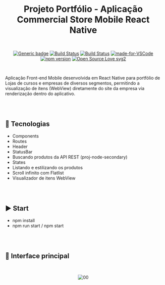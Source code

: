 <div align="center">

# Projeto Portfólio - Aplicação Commercial Store Mobile React Native

</div>

<br>

<div align="center">

[![Generic badge](https://img.shields.io/badge/Made%20by-Renan%20Borba-purple.svg)](https://shields.io/) [![Build Status](https://img.shields.io/github/stars/RenanBorba/commercial-store.svg)](https://github.com/RenanBorba/commercial-store) [![Build Status](https://img.shields.io/github/forks/RenanBorba/commercial-store.svg)](https://github.com/RenanBorba/commercial-store) [![made-for-VSCode](https://img.shields.io/badge/Made%20for-VSCode-1f425f.svg)](https://code.visualstudio.com/) [![npm version](https://badge.fury.io/js/react-native.svg)](https://badge.fury.io/js/react-native) [![Open Source Love svg2](https://badges.frapsoft.com/os/v2/open-source.svg?v=103)](https://github.com/ellerbrock/open-source-badges/)

</div>

<br>

Aplicação Front-end Mobile desenvolvida em React Native para portfólio de Lojas de cursos e empresas de diversos segmentos, permitindo a visualização de itens (WebView) diretamente do site da empresa via renderização dentro do aplicativo. 

<br><br>

## :rocket: Tecnologias
<ul>
  <li>Components</li>
  <li>Routes</li>
  <li>Header</li>
  <li>StatusBar</li>
  <li>Buscando produtos da API REST (proj-node-secondary)</li>
  <li>States</li>
  <li>Listando e estilizando os produtos</li>
  <li>Scroll infinito com Flatlist</li>
  <li>Visualizador de itens WebView</li>
</ul>
<br><br>

## :arrow_forward: Start
<ul>
  <li>npm install</li>
  <li>npm run start / npm start</li>
</ul>

<br><br>

## :mega: Interface principal

<br>

<div align="center">

![00](https://user-images.githubusercontent.com/48495838/79383091-fdbbde80-7f3a-11ea-9230-86aab4649544.png)

</div>
